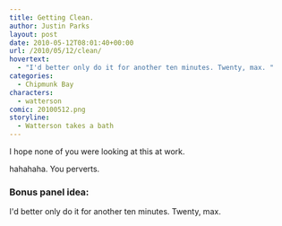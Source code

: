 ```yaml
---
title: Getting Clean.
author: Justin Parks
layout: post
date: 2010-05-12T08:01:40+00:00
url: /2010/05/12/clean/
hovertext:
  - "I'd better only do it for another ten minutes. Twenty, max. "
categories:
  - Chipmunk Bay
characters:
  - watterson
comic: 20100512.png 
storyline:
  - Watterson takes a bath
---
```

I hope none of you were looking at this at work.

hahahaha. You perverts.


### Bonus panel idea:
I'd better only do it for another ten minutes. Twenty, max.